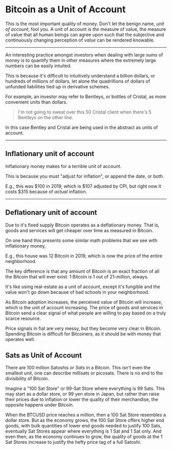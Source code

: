 # Bitcoin as a Unit of Account

This is the most important quality of money.
 Don't let the benign name, *unit of account*, 
 fool you.
A unit of account is *the* measure of value,
 the measure of value that all human beings
 can agree upon such that the subjective
 and continuously changing perception of
 *value* can be rendered knowable.

---

An interesting practice amongst investors
 when dealing with large sums of money is
 to quantify them in other measures where
 the extremely large numbers can be
 easily intuited.

This is because it's difficult to intuitively
 understand
 a billion dollars, or hundreds of millions
 of dollars, let alone the quadrillions of
 dollars of
 unfunded liabilities tied up in derivative
 schemes.

For example, an investor may refer to
 Bentleys, or bottles of Cristal, as more
 convenient units than dollars.

> I'm not going to sweat over this 50 Cristal client when there's 5 Bentleys on the other line.

In this case Bentley and Cristal are being
 used in the abstract as units of account.

---

## Inflationary unit of account

Inflationary money makes for a terrible
 unit of account.

This is because you must
 "adjust for inflation", or append the date, 
 or both.

E.g., this was $100 in 2019, which is $107
 adjusted by CPI, but right now it costs
 $315 because of *actual* inflation.

---

## Deflationary unit of account

Due to it's fixed supply Bitcoin operates as
 a deflationary money. That is, goods and services
 will get cheaper over time as measured in
 Bitcoin.

On one hand this presents some similar
 math problems
 that we see with inflationary
 money,

E.g., this house was 12 Bitcoin in 2019,
 which is now the price of the
 entire neighborhood.

The key difference is that any amount of Bitcoin
 is an exact fraction of all the Bitcoin that
 will ever exist. 1 Bitcoin is
 1 out of 21-million, always.

It's like using real-estate as a unit of account,
 except it's fungible and the value won't go down
 because of bad schools in your neighborhood.

As Bitcoin adoption increases, 
 the perceived value of Bitcoin will increase,
 which is the unit of account increasing.
The price of goods and services in Bitcoin
 send a clear signal of what people are willing
 to pay based on a truly scarce resource.

Price signals in fiat are very messy, but they
 become very clear in Bitcoin. Spending Bitcoin
 is difficult for Bitcoiners, as it should be
 with money that operates well.

## Sats as Unit of Account

There are 100 million Satoshis *or Sats* in a Bitcoin.
 This isn't even the smallest unit, one can describe
 millisats or picosats. 
There is no end to the divisibility
 of Bitcoin.

Imagine a "100 Sat Store" or 99-Sat Store where
 everything is 99 Sats.
This may start as a dollar store, or 99 yen store
 in Japan, but rather than raise their prices
 due to inflation or lower the quality of their
 merchandise, the opposite happens under Bitcoin.

When the BTCUSD price reaches a million, then a
 100 Sat Store resembles a dollar store.
 But as the economy grows, the 100 Sat Store
 offers higher end goods, with bulk quantities
 of lower end goods needed to justify 100 Sats,
 eventually Sat Stores appear where everything is
 1 Sat and 1 Sat only. And even then, as the economy
 continues to grow,
 the quality of goods at the 1 Sat Stores
 increase to justify the hefty price tag 
 of a full Satoshi.

